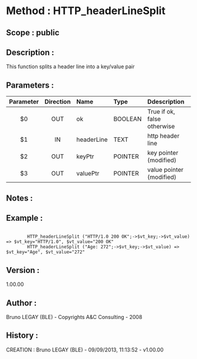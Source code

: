 ﻿# **Method :** HTTP_headerLineSplit## **Scope :** public## **Description :** This function splits a header line into a key/value pair## **Parameters :** | Parameter | Direction | Name | Type | Ddescription | |:----:|:----:|:----|:----|:----| | $0 | OUT | ok | BOOLEAN | True if ok, false otherwise | | $1 | IN | headerLine | TEXT | http header line | | $2 | OUT | keyPtr | POINTER | key pointer (modified) | | $3 | OUT | valuePtr | POINTER | value pointer (modified) | ## **Notes :** ## **Example :** ```        HTTP_headerLineSplit ("HTTP/1.0 200 OK";->$vt_key;->$vt_value) => $vt_key="HTTP/1.0", $vt_value="200 OK"        HTTP_headerLineSplit ("Age: 272";->$vt_key;->$vt_value) => $vt_key="Age", $vt_value="272"```## **Version :** 1.00.00## **Author :** Bruno LEGAY (BLE) - Copyrights A&C Consulting - 2008## **History :**  CREATION : Bruno LEGAY (BLE) - 09/09/2013, 11:13:52 - v1.00.00